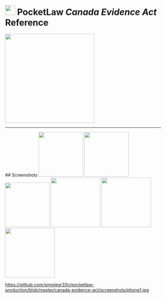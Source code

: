 # <img src="https://github.com/simplegr33n/pocketlaw-production/blob/master/canada-evidence-act/screenshots/logos/logo.png" width="32"> PocketLaw <i>Canada Evidence Act</i> Reference

[<img src="https://play.google.com/intl/en_us/badges/images/generic/en_badge_web_generic.png" width="288">](https://play.google.com/store/apps/details?id=org.pocketlaw.canada_evidence_act)

<hr>
## Screenshots

<img src="https://github.com/simplegr33n/pocketlaw-production/blob/master/canada-evidence-act/screenshots/phone1.jpg" width="144">
<img src="https://github.com/simplegr33n/pocketlaw-production/blob/master/canada-evidence-act/screenshots/phone3.jpg" width="144">
<img src="https://github.com/simplegr33n/pocketlaw-production/blob/master/canada-evidence-act/screenshots/phone2.jpg" width="144">

<img src="https://github.com/simplegr33n/pocketlaw-production/blob/master/canada-evidence-act/screenshots/tablet2.jpg" width="160">
<img src="https://github.com/simplegr33n/pocketlaw-production/blob/master/canada-evidence-act/screenshots/tablet1.jpg" width="160">
<img src="https://github.com/simplegr33n/pocketlaw-production/blob/master/canada-evidence-act/screenshots/tablet3.jpg" width="160">


https://github.com/simplegr33n/pocketlaw-production/blob/master/canada-evidence-act/screenshots/phone1.jpg







